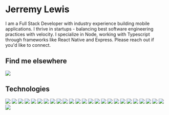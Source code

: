 # Jerremy Lewis

I am a Full Stack Developer with industry experience building mobile applications. I thrive in startups - balancing best software engineering practices with velocity. I specialize in Node, working with Typescript through frameworks like React Native and Express. Please reach out if you'd like to connect.

## Find me elsewhere
<!-- ![](https://img.shields.io/badge/Lewisj-FFCC00?style=flat-square) -->
![](https://img.shields.io/badge/LinkedIn-0A66C2?style=flat-square&logo=linkedin&link=https://www.linkedin.com/in/jerrlewis/)
<!-- ![](https://img.shields.io/badge/Medium-black?style=flat-square&logo=medium) -->


## Technologies
![](https://img.shields.io/badge/AWS-232F3E?style=flat-square&logo=amazon%20aws&logoColor=ffffff)
![](https://img.shields.io/badge/BitBucket-0052CC?style=flat-square&logo=BitBucket&logoColor=ffffff)
![](https://img.shields.io/badge/C-A8B9CC?style=flat-square&logo=c&logoColor=ffffff)
![](https://img.shields.io/badge/CSS3-1572B6?style=flat-square&logo=CSS3&logoColor=ffffff)
![](https://img.shields.io/badge/CircleCI-343434?style=flat-square&logo=CircleCI&logoColor=ffffff)
![](https://img.shields.io/badge/Docker-2496ED?style=flat-square&logo=Docker&logoColor=ffffff)
![](https://img.shields.io/badge/Figma-F24E1E?style=flat-square&logo=Figma&logoColor=ffffff)
![](https://img.shields.io/badge/Flutter-02569B?style=flat-square&logo=Flutter&logoColor=ffffff)
![](https://img.shields.io/badge/Git-F05032?style=flat-square&logo=Git&logoColor=ffffff)
![](https://img.shields.io/badge/GitHub-181717?style=flat-square&logo=GitHub&logoColor=ffffff)
![](https://img.shields.io/badge/Go-00ADD8?style=flat-square&logo=Go&logoColor=ffffff)
![](https://img.shields.io/badge/HTML5-E34F26?style=flat-square&logo=HTML5&logoColor=ffffff)
![](https://img.shields.io/badge/Heroku-430098?style=flat-square&logo=Heroku&logoColor=ffffff)
![](https://img.shields.io/badge/Java-007396?style=flat-square&logo=Java&logoColor=ffffff)
![](https://img.shields.io/badge/JavaScript-F7DF1E?style=flat-square&logo=JavaScript&logoColor=000000)
![](https://img.shields.io/badge/JetBrains-black?style=flat-square&logo=JetBrains&logoColor=ffffff)
![](https://img.shields.io/badge/MySQL-4479A1?style=flat-square&logo=MySQL&logoColor=ffffff)
![](https://img.shields.io/badge/Node.js-339933?style=flat-square&logo=Node.js&logoColor=ffffff)
![](https://img.shields.io/badge/PostgreSQL-4169E1?style=flat-square&logo=PostgreSQL&logoColor=ffffff)
![](https://img.shields.io/badge/Python-3776AB?style=flat-square&logo=Python&logoColor=ffffff)
![](https://img.shields.io/badge/React-61DAFB?style=flat-square&logo=React&logoColor=000000)
![](https://img.shields.io/badge/Redux-764ABC?style=flat-square&logo=Redux&logoColor=ffffff)
![](https://img.shields.io/badge/Tailwind%20CSS-38B2AC?style=flat-square&logo=Tailwind%20CSS&logoColor=ffffff)
![](https://img.shields.io/badge/Typescript-3178C6?style=flat-square&logo=Typescript&logoColor=ffffff)
![](https://img.shields.io/badge/Ubuntu-E95420?style=flat-square&logo=ubuntu&logoColor=ffffff)
![](https://img.shields.io/badge/Visual%20Studio%20Code-007ACC?style=flat-square&logo=Visual%20Studio%20Code&logoColor=ffffff)

